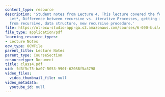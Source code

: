 ```yaml
---
content_type: resource
description: 'Student notes from Lecture 4. This lecture covered the following topics:
  Let*, Difference between recursive vs. iterative Processes, getting iterative process
  from recursive, data structure, new recursive procedure.'
file: https://ol-ocw-studio-app-qa.s3.amazonaws.com/courses/6-090-building-programming-experience-a-lead-in-to-6-001-january-iap-2005/fd3f5c75ba075053990f62088f5a3798_class4.pdf
file_type: application/pdf
learning_resource_types:
- Lecture Notes
ocw_type: OCWFile
parent_title: Lecture Notes
parent_type: CourseSection
resourcetype: Document
title: class4.pdf
uid: fd3f5c75-ba07-5053-990f-62088f5a3798
video_files:
  video_thumbnail_file: null
video_metadata:
  youtube_id: null
---
```

